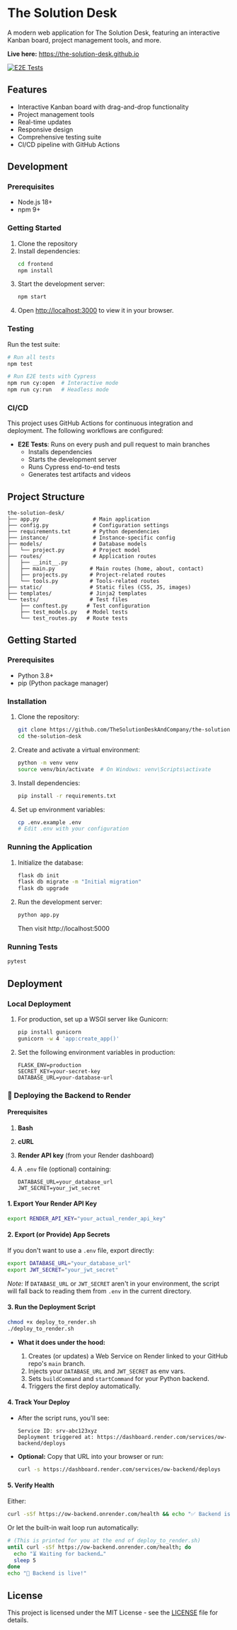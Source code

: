 # The Solution Desk

A modern web application for The Solution Desk, featuring an interactive Kanban board, project management tools, and more.

**Live here:** https://the-solution-desk.github.io

[![E2E Tests](https://github.com/TheSolutionDeskAndCompany/the-solution-desk.github.io/actions/workflows/cypress.yml/badge.svg)](https://github.com/TheSolutionDeskAndCompany/the-solution-desk.github.io/actions/workflows/cypress.yml)

## Features

- Interactive Kanban board with drag-and-drop functionality
- Project management tools
- Real-time updates
- Responsive design
- Comprehensive testing suite
- CI/CD pipeline with GitHub Actions

## Development

### Prerequisites

- Node.js 18+
- npm 9+

### Getting Started

1. Clone the repository
2. Install dependencies:
   ```bash
   cd frontend
   npm install
   ```
3. Start the development server:
   ```bash
   npm start
   ```
4. Open [http://localhost:3000](http://localhost:3000) to view it in your browser.

### Testing

Run the test suite:

```bash
# Run all tests
npm test

# Run E2E tests with Cypress
npm run cy:open  # Interactive mode
npm run cy:run   # Headless mode
```

### CI/CD

This project uses GitHub Actions for continuous integration and deployment. The following workflows are configured:

- **E2E Tests**: Runs on every push and pull request to main branches
  - Installs dependencies
  - Starts the development server
  - Runs Cypress end-to-end tests
  - Generates test artifacts and videos

## Project Structure

```
the-solution-desk/
├── app.py                 # Main application
├── config.py              # Configuration settings
├── requirements.txt       # Python dependencies
├── instance/              # Instance-specific config
├── models/                # Database models
│   └── project.py         # Project model
├── routes/                # Application routes
│   ├── __init__.py
│   ├── main.py           # Main routes (home, about, contact)
│   ├── projects.py       # Project-related routes
│   └── tools.py          # Tools-related routes
├── static/               # Static files (CSS, JS, images)
├── templates/            # Jinja2 templates
└── tests/                # Test files
    ├── conftest.py      # Test configuration
    ├── test_models.py   # Model tests
    └── test_routes.py   # Route tests
```

## Getting Started

### Prerequisites

- Python 3.8+
- pip (Python package manager)

### Installation

1. Clone the repository:
   ```bash
   git clone https://github.com/TheSolutionDeskAndCompany/the-solution-desk.github.io.git
   cd the-solution-desk
   ```

2. Create and activate a virtual environment:
   ```bash
   python -m venv venv
   source venv/bin/activate  # On Windows: venv\Scripts\activate
   ```

3. Install dependencies:
   ```bash
   pip install -r requirements.txt
   ```

4. Set up environment variables:
   ```bash
   cp .env.example .env
   # Edit .env with your configuration
   ```

### Running the Application

1. Initialize the database:
   ```bash
   flask db init
   flask db migrate -m "Initial migration"
   flask db upgrade
   ```

2. Run the development server:
   ```bash
   python app.py
   ```
   Then visit http://localhost:5000

### Running Tests

```bash
pytest
```

## Deployment

### Local Deployment

1. For production, set up a WSGI server like Gunicorn:
   ```bash
   pip install gunicorn
   gunicorn -w 4 'app:create_app()'
   ```

2. Set the following environment variables in production:
   ```
   FLASK_ENV=production
   SECRET_KEY=your-secret-key
   DATABASE_URL=your-database-url
   ```

### 🚀 Deploying the Backend to Render

#### Prerequisites

1. **Bash**
2. **cURL**
3. **Render API key** (from your Render dashboard)
4. A `.env` file (optional) containing:

   ```
   DATABASE_URL=your_database_url
   JWT_SECRET=your_jwt_secret
   ```

#### 1. Export Your Render API Key

```bash
export RENDER_API_KEY="your_actual_render_api_key"
```

#### 2. Export (or Provide) App Secrets

If you don't want to use a `.env` file, export directly:

```bash
export DATABASE_URL="your_database_url"
export JWT_SECRET="your_jwt_secret"
```

*Note:* If `DATABASE_URL` or `JWT_SECRET` aren't in your environment, the script will fall back to reading them from `.env` in the current directory.

#### 3. Run the Deployment Script

```bash
chmod +x deploy_to_render.sh
./deploy_to_render.sh
```

* **What it does under the hood:**

  1. Creates (or updates) a Web Service on Render linked to your GitHub repo's `main` branch.
  2. Injects your `DATABASE_URL` and `JWT_SECRET` as env vars.
  3. Sets `buildCommand` and `startCommand` for your Python backend.
  4. Triggers the first deploy automatically.

#### 4. Track Your Deploy

* After the script runs, you'll see:

  ```
  Service ID: srv-abc123xyz
  Deployment triggered at: https://dashboard.render.com/services/ow-backend/deploys
  ```
* **Optional:** Copy that URL into your browser or run:

  ```bash
  curl -s https://dashboard.render.com/services/ow-backend/deploys
  ```

#### 5. Verify Health

Either:

```bash
curl -sSf https://ow-backend.onrender.com/health && echo "✅ Backend is healthy!"
```

Or let the built-in wait loop run automatically:

```bash
# (This is printed for you at the end of deploy_to_render.sh)
until curl -sSf https://ow-backend.onrender.com/health; do
  echo "⏳ Waiting for backend…"
  sleep 5
done
echo "🚀 Backend is live!"
```

## License

This project is licensed under the MIT License - see the [LICENSE](LICENSE) file for details.
